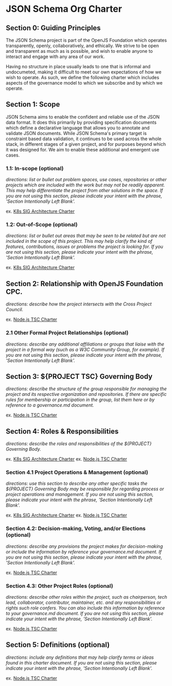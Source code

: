 # JSON Schema Org Charter
<!-- This document is managed in the json-schema-org/.github GitHub repository. Please do NOT modify this file in another repository as changes may be overridden. -->

<!-- While this document is being written, you can find the discussion to help determine what should be found here at https://github.com/json-schema-org/community/discussions/286 - This comment should be removed before merging -->

## Section 0: Guiding Principles
<!-- https://github.com/json-schema-org/community/discussions/286#discussioncomment-4391241 -->

The JSON Schema project is part of the OpenJS Foundation which operates transparently, openly, collaboratively, and ethically. We strive to be open and transparent as much as is possible, and wish to enable anyone to interact and engage with any area of our work.

Having no structure in place usually leads to one that is informal and undocumeted, making it difficult to meet our own expectations of how we wish to operate. As such, we define the following charter which includes aspects of the governance model to which we subscribe and by which we operate.

## Section 1: Scope
<!-- https://github.com/json-schema-org/community/discussions/286#discussioncomment-4391250 -->

JSON Schema aims to enable the confident and reliable use of the JSON data format. It does this primarily by providing specification documents which define a declarative language that allows you to annotate and validate JSON documents.
While JSON Schema's primary target is constraint based data validation, it continues to be used across the whole stack, in different stages of a given project, and for purposes beyond which it was designed for. We aim to enable these additional and emergent use cases.

### 1.1: In-scope (optional)

_directions: list or bullet out problem spaces, use cases, repositories_
_or other projects which are included with the work but may not be readily_
_apparent. This may help differentiate the project from other solutions in the_
_space. If you are not using this section, please indicate your intent with the_
_phrase, 'Section Intentionally Left Blank'._

ex. [K8s SIG Architecture Charter](https://github.com/kubernetes/community/blob/HEAD/sig-architecture/charter.md#in-scope)

### 1.2: Out-of-Scope (optional)

_directions: list or bullet out areas that may be seen to be related but are_
_not included in the scope of this project. This may help clarify the kind of_
_features, contributions, issues or problems the project is looking for._
_If you are not using this section, please indicate your intent with the_
_phrase, 'Section Intentionally Left Blank'._

ex. [K8s SIG Architecture Charter](https://github.com/kubernetes/community/blob/HEAD/sig-architecture/charter.md#out-of-scope)

## Section 2: Relationship with OpenJS Foundation CPC.

_directions: describe how the project intersects with the Cross Project_
_Council._

ex. [Node.js TSC Charter](https://github.com/nodejs/TSC/blob/HEAD/TSC-Charter.md#section-2-evolution-of-openjs-foundation-governance)

### 2.1 Other Formal Project Relationships (optional)

_directions: describe any additional affiliations or groups that liaise with_
_the project in a formal way (such as a W3C Community Group, for example)._
_If you are not using this section, please indicate your intent with the_
_phrase, 'Section Intentionally Left Blank'._

## Section 3: ${PROJECT TSC} Governing Body

_directions: describe the structure of the group responsible for managing_
_the project and its respective organization and repositories. If there are_
_specific rules for membership or participation in the group, list them here or_
_by reference to a governance.md document._

ex. [Node.js TSC Charter](https://github.com/nodejs/TSC/blob/HEAD/TSC-Charter.md#section-3-establishment-of-the-tsc)

## Section 4: Roles & Responsibilities

_directions: describe the roles and responsibilities of the ${PROJECT} Governing Body._

ex. [K8s SIG Architecture Charter](https://github.com/kubernetes/community/blob/HEAD/sig-architecture/charter.md#roles-and-organization-management)
ex. [Node.js TSC Charter](https://github.com/nodejs/TSC/blob/HEAD/TSC-Charter.md#section-4-responsibilities-of-the-tsc)

### Section 4.1 Project Operations & Management (optional)

_directions: use this section to describe any other specific tasks the_
_${PROJECT} Governing Body may be responsible for regarding process or project_
_operations and management. If you are not using this section, please indicate_
_your intent with the phrase, 'Section Intentionally Left Blank'._

ex. [K8s SIG Architecture Charter](https://github.com/kubernetes/community/blob/HEAD/sig-architecture/charter.md#roles-and-organization-management)
ex. [Node.js TSC Charter](https://github.com/nodejs/TSC/blob/HEAD/TSC-Charter.md#section-5-nodejs-project-operations)

### Section 4.2: Decision-making, Voting, and/or Elections (optional)

_directions: describe any provisions the project makes for decision-making_
_or include the information by reference your governance.md document._
_If you are not using this section, please indicate your intent with the_
_phrase, 'Section Intentionally Left Blank'._

ex. [Node.js TSC Charter](https://github.com/nodejs/TSC/blob/HEAD/TSC-Charter.md#section-6-elections)

### Section 4.3: Other Project Roles (optional)

_directions: describe other roles within the project, such as chairperson,_
_tech lead, collaborator, contributor, maintainer, etc. and any responsibilities or_
_rights such role confers. You can also include this information by_
_reference to your governance.md document._
_If you are not using this section, please indicate your intent with the_
_phrase, 'Section Intentionally Left Blank'._

ex. [Node.js TSC Charter](https://github.com/nodejs/TSC/blob/HEAD/TSC-Charter.md#section-8-project-roles)

## Section 5: Definitions (optional)

_directions: include any definitions that may help clarify terms or ideas found_
_in this charter document. If you are not using this section, please indicate_
_your intent with the phrase, 'Section Intentionally Left Blank'._

ex. [Node.js TSC Charter](https://github.com/nodejs/TSC/blob/HEAD/TSC-Charter.md#section-9-definitions)
